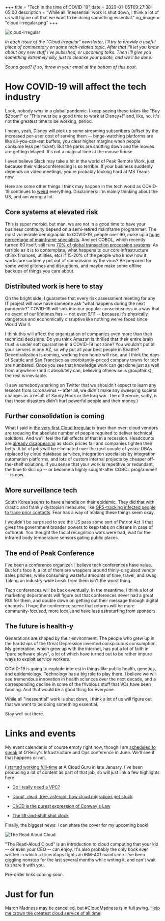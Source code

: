 +++
title = "Tech in the time of COVID-19"
date = 2020-01-05T09:27:38-05:00
description = "While all 'inessential' work is shut down, I think a lot of us will figure out that we want to be doing something essential."
og_image = "cloud-irregular.png"
+++

<img class="alignnone size-full wp-image-2812" src="/images/cloud-irregular.png" alt="cloud-irregular" />

*In each issue of the "Cloud Irregular" newsletter, I'll try to provide a useful piece of commentary on some tech-related topic. After that I'll let you know about any new stuff I've published, or upcoming talks. Then I'll give you something extremely silly, just to cleanse your palate, and we'll be done.* 

*Sound good? If so, throw in your email at the bottom of this post.*

# How COVID-19 will affect the tech industry

Look, nobody *wins* in a global pandemic. I keep seeing these takes like "Buy $Zoom!" or "This must be a good time to work at Disney+!" and, like, no. It's not the greatest time to be working, period.

I mean, yeah, Disney will pick up some streaming subscribers (offset by the increased per-user cost of serving them -- binge-watching platforms are like all-you-can-eat buffets, you clear higher margins when people consume less per ticket). But the parks are shutting down and the movies are getting delayed. It's not a magical time at the mouse house.
 
I even believe Slack may take a hit in the world of Peak Remote Work, just because their videoconferencing is so terrible. If your business suddenly depends on video meetings, you're probably looking hard at MS Teams now.

Here are some other things I think may happen in the tech world as COVID-19 continues to [weird](https://www.ribbonfarm.com/series/weirding-diary/) everything. Disclaimers: I'm mainly thinking about the US, and am wrong a lot.
 
## Core systems at elevated risk
This is super morbid, but man, we are not in a good time to have your business continuity depend on a semi-retired mainframe programmer. The most vulnerable demographic to COVID-19, people over 60, make up a [huge percentage of mainframe specialists](https://www.networkworld.com/article/3161857/as-baby-boomers-retire-the-shortage-of-mainframe-professionals-grows-more-acute.html). And yet COBOL, which recently turned 60 itself, still runs [70% of global transaction processing systems](https://www.zdnet.com/article/cobol-turns-60-why-it-will-outlive-us-all/). As terrible as it is to contemplate, what happens to our core infrastructure (think finances, utilities, etc) if 15-20% of the people who know how it works are suddenly put out of commission by the virus? Be prepared for some weird glitches and disruptions, and maybe make some offline backups of things you care about.
 
## Distributed work is here to stay
On the bright side, I guarantee that every risk assessment meeting for any IT project will now have someone ask "what happens during the next pandemic?" COVID-19 will sink into our popular consciousness in a way that no event of our lifetimes has -- not even 9/11 -- because it's physically dangerous and economically disruptive like nothing we've faced since World War II. 
 
I think this will affect the organization of companies even more than their technical decisions. Do you think Amazon is thrilled that their entire brain trust is under soft quarantine in a COVID-19 hot zone? You wouldn't put all your servers in one AZ, so why put all your best people in Seattle? Decentralization is coming, working from home will rise, and I think the days of Seattle and San Francisco as exorbitantly-priced company towns for tech are numbered. Once you see that knowledge work can get done just as well from anywhere (and it absolutely can, believing otherwise is groupthink), the rest is inevitable.

(I saw somebody snarking on Twitter that we shouldn't expect to learn any lessons from coronavirus -- after all, we didn't make any sweeping societal changes as a result of Sandy Hook or the Iraq war. The difference, sadly, is that those disasters didn't hurt powerful people and their money.)
 
## Further consolidation is coming
What I said in [the very first Cloud Irregular](https://forrestbrazeal.com/2019/01/16/cloud-irregular-the-creeping-it-apocalypse/) is truer than ever: cloud vendors are reducing the absolute number of people required to deliver technical solutions. And we'll feel the full effects of that in a recession. Headcounts are [already disappearing](https://www.linkedin.com/feed/news/layoffs-start-appearing-4520531/) as stock prices fall and companies tighten their belts. A lot of jobs will be eliminated over the next couple of years: DBAs replaced by cloud database services, integration specialists by integration automation platforms, and lots of custom internal projects by cheaper off-the-shelf solutions. If you sense that your work is repetitive or redundant, the time to skill up -- or become a highly sought-after COBOL programmer! -- is now.
 
## More surveillance tech
South Korea seems to have a handle on their epidemic. They did that with drastic and frankly dystopian measures, like [GPS-tracking infected people to trace prior contacts](https://www.smartcitiesworld.net/news/news/south-korea-to-step-up-online-coronavirus-tracking-5109). Fear has a way of making these things seem okay. 

I wouldn't be surprised to see the US pass some sort of Patriot Act II that gives the government broader powers to keep tabs on citizens in case of outbreak. You thought the facial recognition wars were bad, wait for the infrared body temperature sensors gating public places.
 
## The end of Peak Conference
I've been a conference organizer. I believe tech conferences have value. But let's face it, a lot of them are wrappers around thinly-disguised vendor sales pitches, while consuming wasteful amounts of time, travel, and swag. Taking an industry-wide break from them isn't the worst thing.

Tech conferences will be back eventually. In the meantime, I think a lot of marketing departments will figure out that conferences never had a great ROI for them, and double down on getting out their message through digital channels. I hope the conference scene that returns will be more community-focused, more local, and have less astroturfing from sponsors. 

## The future is health-y
Generations are shaped by their environment. The people who grew up in the hardships of the Great Depression invented conspicuous consumption. My generation, which grew up with the internet, has put a lot of faith in "pure software plays", a lot of which have turned out to be rather impure ways to exploit service workers.

COVID-19 is going to explode interest in things like public health, genetics, and epidemiology. Technology has a big role to play there. I believe we will see tremendous innovation in health sciences over the next decade, and a corresponding decline in some of the frivolous stuff that VCs have been funding. And that would be a good thing for everyone.

While all "inessential" work is shut down, I think a lot of us will figure out that we want to be doing something essential.
 
Stay well out there.

# Links and events

My event calendar is of course empty right now, though I am [scheduled to speak](https://conferences.oreilly.com/infrastructure-ops/io-ca/public/schedule/speaker/381153) at O'Reilly's Infrastructure and Ops conference in June. We'll see if that happens or not.

I [started working full-time](https://twitter.com/forrestbrazeal/status/1219630895281451009) at A Cloud Guru in late January. I've been producing a lot of content as part of that job, so will just link a few highlights here:

- [Do I really need a VPC?](https://info.acloud.guru/resources/do-i-really-need-a-vpc)

- [Donut, dead, tree, asteroid: how cloud migrations get stuck](https://info.acloud.guru/resources/why-cloud-migrations-get-stuck)

- [CI/CD is the purest expression of Conway's Law](https://info.acloud.guru/resources/brazeal-how-your-org-predicts-your-ci/cd-pipeline)

- [The lift-and-shift shot clock](https://info.acloud.guru/resources/the-lift-and-shift-shot-clock-cloud-migration)

Finally, the biggest news: I can share the cover for my upcoming book!

<img class="alignnone size-full wp-image-2812" src="/images/rac-cover.png" alt="The Read Aloud Cloud" />

"The Read-Aloud Cloud" is an introduction to cloud computing that your kid -- or even your CEO -- can enjoy. It's also probably the only book ever written in which a triceratops fights an IBM-401 mainframe. I've been giggling nonstop for the last several months while writing it, and can't wait to share it with you. 

Pre-order links coming soon.

# Just for fun

March Madness may be cancelled, but #CloudMadness is in full swing. [Help me crown the greatest cloud service of all time](https://info.acloud.guru/resources/cloudmadness-bracket-preview-aws-azure-gcp)!
 
 
 
